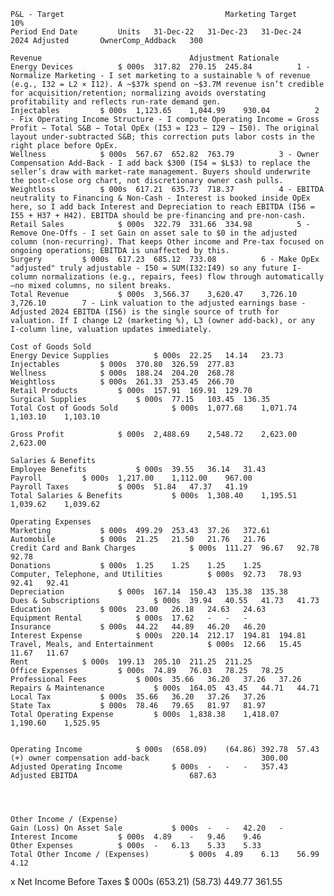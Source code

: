 
    P&L - Target									Marketing Target	10%
    Period End Date			Units	31-Dec-22	31-Dec-23	31-Dec-24	2024 Adjusted		OwnerComp_Addback	300

    Revenue									Adjustment Rationale
    Energy Devices			$ 000s	317.82 	270.15 	245.84 			1 - Normalize Marketing - I set marketing to a sustainable % of revenue (e.g., I32 = L2 × I12). A ~$37k spend on ~$3.7M revenue isn’t credible for acquisition/retention; normalizing avoids overstating profitability and reflects run-rate demand gen.
    Injectables			$ 000s	1,123.65 	1,044.99 	930.04 			2 - Fix Operating Income Structure - I compute Operating Income = Gross Profit − Total S&B − Total OpEx (I53 = I23 − I29 − I50). The original layout under-subtracted S&B; this correction puts labor costs in the right place before OpEx.
    Wellness			$ 000s	567.67 	652.82 	763.79 			3 - Owner Compensation Add-Back - I add back $300 (I54 = $L$3) to replace the seller’s draw with market-rate management. Buyers should underwrite the post-close org chart, not discretionary owner cash pulls.
    Weightloss			$ 000s	617.21 	635.73 	718.37 			4 - EBITDA neutrality to Financing & Non-Cash - Interest is booked inside OpEx here, so I add back Interest and Depreciation to reach EBITDA (I56 = I55 + H37 + H42). EBITDA should be pre-financing and pre-non-cash.
    Retail Sales			$ 000s	322.79 	331.66 	334.98 			5 - Remove One-Offs - I set Gain on asset sale to $0 in the adjusted column (non-recurring). That keeps Other income and Pre-tax focused on ongoing operations; EBITDA is unaffected by this.
    Surgery			$ 000s	617.23 	685.12 	733.08 			6 - Make OpEx "adjusted" truly adjustable - I50 = SUM(I32:I49) so any future I-column normalizations (e.g., repairs, fees) flow through automatically—no mixed columns, no silent breaks.
    Total Revenue			$ 000s	3,566.37 	3,620.47 	3,726.10 	3,726.10 		7 - Link valuation to the adjusted earnings base - Adjusted 2024 EBITDA (I56) is the single source of truth for valuation. If I change L2 (marketing %), L3 (owner add-back), or any I-column line, valuation updates immediately.

    Cost of Goods Sold
    Energy Device Supplies			$ 000s	22.25 	14.14 	23.73
    Injectables			$ 000s	370.80 	326.59 	277.83
    Wellness			$ 000s	188.24 	204.20 	268.78
    Weightloss			$ 000s	261.33 	253.45 	266.70
    Retail Products			$ 000s	157.91 	169.91 	129.70
    Surgical Supplies			$ 000s	77.15 	103.45 	136.35
    Total Cost of Goods Sold			$ 000s	1,077.68 	1,071.74 	1,103.10 	1,103.10

    Gross Profit			$ 000s	2,488.69 	2,548.72 	2,623.00 	2,623.00

    Salaries & Benefits
    Employee Benefits			$ 000s	39.55 	36.14 	31.43
    Payroll			$ 000s	1,217.00 	1,112.00 	967.00
    Payroll Taxes			$ 000s	51.84 	47.37 	41.19
    Total Salaries & Benefits			$ 000s	1,308.40 	1,195.51 	1,039.62 	1,039.62

    Operating Expenses
    Marketing			$ 000s	499.29 	253.43 	37.26 	372.61
    Automobile			$ 000s	21.25 	21.50 	21.76 	21.76
    Credit Card and Bank Charges			$ 000s	111.27 	96.67 	92.78 	92.78
    Donations			$ 000s	1.25 	1.25 	1.25 	1.25
    Computer, Telephone, and Utilities			$ 000s	92.73 	78.93 	92.41 	92.41
    Depreciation			$ 000s	167.14 	150.43 	135.38 	135.38
    Dues & Subscriptions			$ 000s	39.94 	40.55 	41.73 	41.73
    Education			$ 000s	23.00 	26.18 	24.63 	24.63
    Equipment Rental			$ 000s	17.62 	- 	- 	-
    Insurance			$ 000s	44.22 	44.89 	46.20 	46.20
    Interest Expense			$ 000s	220.14 	212.17 	194.81 	194.81
    Travel, Meals, and Entertainment			$ 000s	12.66 	15.45 	11.67 	11.67
    Rent			$ 000s	199.13 	205.10 	211.25 	211.25
    Office Expenses			$ 000s	74.89 	76.03 	78.25 	78.25
    Professional Fees			$ 000s	35.66 	36.20 	37.26 	37.26
    Repairs & Maintenance			$ 000s	164.05 	43.45 	44.71 	44.71
    Local Tax			$ 000s	35.66 	36.20 	37.26 	37.26
    State Tax			$ 000s	78.46 	79.65 	81.97 	81.97
    Total Operating Expense			$ 000s	1,838.38 	1,418.07 	1,190.60 	1,525.95


    Operating Income			$ 000s	(658.09)	(64.86)	392.78 	57.43
    (+) owner compensation add-back							300.00
    Adjusted Operating Income			$ 000s	- 	- 	- 	357.43
    Adjusted EBITDA							687.63




    Other Income / (Expense)
    Gain (Loss) On Asset Sale			$ 000s	- 	- 	42.20 	-
    Interest Income			$ 000s	4.89 	- 	9.46 	9.46
    Other Expenses			$ 000s	- 	6.13 	5.33 	5.33
    Total Other Income / (Expenses)			$ 000s	4.89 	6.13 	56.99 	4.12

x	Net Income Before Taxes			$ 000s	(653.21)	(58.73)	449.77 	361.55
